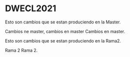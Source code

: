 # DWECL2021




Esto son cambios que se estan produciendo en la Master.

Cambios ne master, cambios en master
Cambios en master.

Esto son cambios que se estan produciendo en la Rama2.

Rama 2 Rama 2.